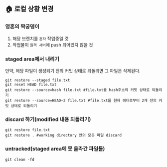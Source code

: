 ## 🏠 로컬 상황 변경

### 영혼의 짝궁뎅이

1. 해당 브랜치를 `혼자` 작업중일 것
2. 작업물이 `원격 서버`에 push 되어있지 않을 것

### staged area에서 내리기

만약, 해당 파일이 생성되기 전의 커밋 상태로 되돌리면 그 파일은 삭제된다.

```
git restore --staged file.txt
git reset HEAD file.txt
git restore --source=hash file.txt #file.txt를 hash주소의 커밋 상태로 되돌리기
git restore --source=HEAD~2 file.txt #file.txt를 현재 헤더로부터 2개 전의 커밋 상태로 되돌리기
```

### discard 하기(modified 내용 되돌리기)

```
git restore file.txt
git restore . #working directory 안의 모든 파일 discard
```

### untracked(staged area에 못 올라간 파일들)

```
git clean -fd
```

